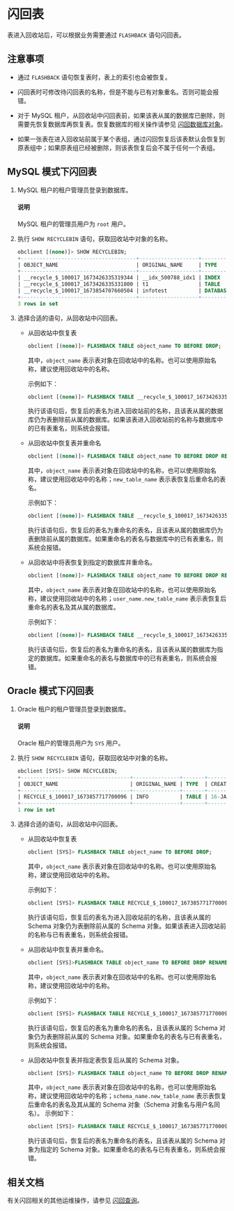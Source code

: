 # 闪回表

表进入回收站后，可以根据业务需要通过 `FLASHBACK` 语句闪回表。

## 注意事项

* 通过 `FLASHBACK` 语句恢复表时，表上的索引也会被恢复。

* 闪回表时可修改待闪回表的名称，但是不能与已有对象重名。否则可能会报错。

* 对于 MySQL 租户，从回收站中闪回表前，如果该表从属的数据库已删除，则需要先恢复数据库再恢复表。恢复数据库的相关操作请参见 [闪回数据库对象](../../../7.reference/2.administrator-guide/5.backup-and-recovery/1.flashback/2.database-table-and-index-recycle-bin.md)。

* 如果一张表在进入回收站前属于某个表组，通过闪回恢复后该表默认会恢复到原表组中；如果原表组已经被删除，则该表恢复后会不属于任何一个表组。

## MySQL 模式下闪回表

1. MySQL 租户的租户管理员登录到数据库。

   <main id="notice" type='explain'>
        <h4>说明</h4>
        <p>MySQL 租户的管理员用户为 <code>root</code> 用户。</p>
   </main>

2. 执行 `SHOW RECYCLEBIN` 语句，获取回收站中对象的名称。

   ```sql
   obclient [(none)]> SHOW RECYCLEBIN;
   +-------------------------------------+-------------------+----------+----------------------------+
   | OBJECT_NAME                         | ORIGINAL_NAME     | TYPE     | CREATETIME                 |
   +-------------------------------------+-------------------+----------+----------------------------+
   | __recycle_$_100017_1673426335319344 | __idx_500788_idx1 | INDEX    | 2023-01-11 16:38:55.318878 |
   | __recycle_$_100017_1673426335331800 | t1                | TABLE    | 2023-01-11 16:38:55.331481 |
   | __recycle_$_100017_1673854707660504 | infotest          | DATABASE | 2023-01-16 15:38:27.660436 |
   +-------------------------------------+-------------------+----------+----------------------------+
   3 rows in set
   ```

3. 选择合适的语句，从回收站中闪回表。

   * 从回收站中恢复表

     ```sql
     obclient [(none)]> FLASHBACK TABLE object_name TO BEFORE DROP;
     ```

     其中，`object_name` 表示表对象在回收站中的名称。也可以使用原始名称，建议使用回收站中的名称。

     示例如下：

     ```sql
     obclient [(none)]> FLASHBACK TABLE __recycle_$_100017_1673426335331800 TO BEFORE DROP;
     ```

     执行该语句后，恢复后的表名为进入回收站前的名称，且该表从属的数据库仍为表删除前从属的数据库。如果该表进入回收站前的名称与数据库中的已有表重名，则系统会报错。

   * 从回收站中恢复表并重命名

     ```sql
     obclient [(none)]> FLASHBACK TABLE object_name TO BEFORE DROP RENAME To new_table_name;
     ```

     其中，`object_name` 表示表对象在回收站中的名称，也可以使用原始名称，建议使用回收站中的名称；`new_table_name` 表示表恢复后重命名的表名。

     示例如下：

     ```sql
     obclient [(none)]> FLASHBACK TABLE __recycle_$_100017_1673426335331800 TO BEFORE DROP RENAME To infotable;
     ```

     执行该语句后，恢复后的表名为重命名的表名，且该表从属的数据库仍为表删除前从属的数据库。如果重命名的表名与数据库中的已有表重名，则系统会报错。

   * 从回收站中将表恢复到指定的数据库并重命名。

     ```sql
     obclient [(none)]> FLASHBACK TABLE object_name TO BEFORE DROP RENAME To database_name.new_table_name;
     ```

     其中，`object_name` 表示表对象在回收站中的名称，也可以使用原始名称，建议使用回收站中的名称；`user_name.new_table_name` 表示表恢复后重命名的表名及其从属的数据库。

     示例如下：

     ```sql
     obclient [(none)]> FLASHBACK TABLE __recycle_$_100017_1673426335331800 TO BEFORE DROP RENAME To test.infotable;
     ```

     执行该语句后，恢复后的表名为重命名的表名，且该表从属的数据库为指定的数据库。如果重命名的表名与数据库中的已有表重名，则系统会报错。

## Oracle 模式下闪回表

1. Oracle 租户的租户管理员登录到数据库。

   <main id="notice" type='explain'>
        <h4>说明</h4>
        <p>Oracle 租户的管理员用户为 <code>SYS</code> 用户。</p>
   </main>

2. 执行 `SHOW RECYCLEBIN` 语句，获取回收站中对象的名称。

   ```sql
   obclient [SYS]> SHOW RECYCLEBIN;
   +-----------------------------------+---------------+-------+------------------------------+
   | OBJECT_NAME                       | ORIGINAL_NAME | TYPE  | CREATETIME                   |
   +-----------------------------------+---------------+-------+------------------------------+
   | RECYCLE_$_100017_1673857717700096 | INFO          | TABLE | 16-JAN-23 04.28.37.700809 PM |
   +-----------------------------------+---------------+-------+------------------------------+
   1 row in set
   ```

3. 选择合适的语句，从回收站中闪回表。

   * 从回收站中恢复表

     ```sql
     obclient [SYS]> FLASHBACK TABLE object_name TO BEFORE DROP;
     ```

     其中，`object_name` 表示表对象在回收站中的名称。也可以使用原始名称，建议使用回收站中的名称。

     示例如下：

     ```sql
     obclient [SYS]> FLASHBACK TABLE RECYCLE_$_100017_1673857717700096 TO BEFORE DROP;
     ```

     执行该语句后，恢复后的表名为进入回收站前的名称，且该表从属的 Schema 对象仍为表删除前从属的 Schema 对象。如果该表进入回收站前的名称与已有表重名，则系统会报错。

   * 从回收站中恢复表并重命名。

     ```sql
     obclient [SYS]>FLASHBACK TABLE object_name TO BEFORE DROP RENAME To new_table_name;
     ```

     其中，`object_name` 表示表对象在回收站中的名称。也可以使用原始名称，建议使用回收站中的名称。

     示例如下：

     ```sql
     obclient [SYS]> FLASHBACK TABLE RECYCLE_$_100017_1673857717700096 TO BEFORE DROP RENAME To infotable;
     ```

     执行该语句后，恢复后的表名为重命名的表名，且该表从属的 Schema 对象仍为表删除前从属的 Schema 对象。如果重命名的表名与已有表重名，则系统会报错。

   * 从回收站中恢复表并指定表恢复后从属的 Schema 对象。

     ```sql
     obclient [SYS]> FLASHBACK TABLE object_name TO BEFORE DROP RENAME To schema_name.new_table_name;
     ```

     其中，`object_name` 表示表对象在回收站中的名称，也可以使用原始名称，建议使用回收站中的名称；`schema_name.new_table_name` 表示表恢复后重命名的表名及其从属的 Schema 对象（Schema 对象名与用户名同名）。
     示例如下：

     ```sql
     obclient [SYS]> FLASHBACK TABLE RECYCLE_$_100017_1673857717700096 TO BEFORE DROP RENAME To info.infotable;
     ```

     执行该语句后，恢复后的表名为重命名的表名，且该表从属的 Schema 对象为指定的 Schema 对象。如果重命名的表名与已有表重名，则系统会报错。

## 相关文档

有关闪回相关的其他运维操作，请参见 [闪回查询](2.flashback-query.md)。
